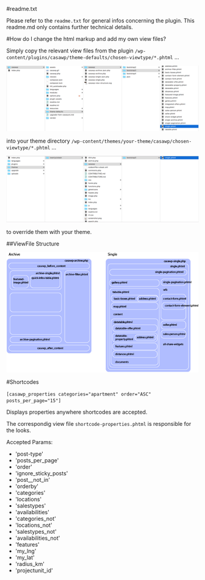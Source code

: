 #readme.txt

Please refer to the ``readme.txt`` for general infos concerning the plugin. This readme.md only contains further technical details.

#How do I change the html markup and add my own view files?

Simply copy the relevant view files from the plugin ``/wp-content/plugins/casawp/theme-defaults/chosen-viewtype/*.phtml`` ...

![image](assets/custom-viewfiles-plugin.png)

into your theme directory ``/wp-content/themes/your-theme/casawp/chosen-viewtype/*.phtml`` ...

![image](assets/custom-viewfiles-theme.png)

to override them with your theme.

##ViewFile Structure

![image](assets/custom-viewfiles-structure-ugly.png)

#Shortcodes

`[casawp_properties categories="apartment" order="ASC" posts_per_page="15"]`

Displays properties anywhere shortcodes are accepted.

The correspondig view file `shortcode-properties.phtml` is responsible for the looks.

Accepted Params:

* 'post-type'
* 'posts_per_page'
* 'order'
* 'ignore_sticky_posts'
* 'post__not_in'
* 'orderby'
* 'categories'
* 'locations'
* 'salestypes'
* 'availabilities'
* 'categories_not'
* 'locations_not'
* 'salestypes_not'
* 'availabilities_not'
* 'features'
* 'my_lng'
* 'my_lat'
* 'radius_km'
* 'projectunit_id'